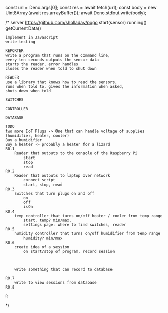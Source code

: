 const url = Deno.args[0];
const res = await fetch(url);
const body = new Uint8Array(await res.arrayBuffer());
await Deno.stdout.write(body);

/* 
server
    https://github.com/sholladay/pogo
    start(sensor)
    running()
    getCurrentData()    

    implement in Javascript
    write testing

    REPORTER
    write a program that runs on the command line,
    every ten seconds outputs the sensor data
    starts the reader, error handles
    closes the reader when told to shut down

    READER
    use a library that knows how to read the sensors,
    runs when told to, gives the information when asked,
    shuts down when told

    SWITCHES

    CONTROLLER

    DATABASE

    TODO
    two more IoT Plugs -> One that can handle voltage of supplies
    (humidifier, heater, cooler)
    Buy a humidifier
    Buy a heater -> probably a heater for a lizard
    R0.1
        Reader that outputs to the console of the Raspberry Pi
            start
            stop
            read
    R0.2
        Reader that outputs to laptop over network
            connect script
            start, stop, read
    R0.3
        switches that turn plugs on and off
            on
            off
            isOn
    R0.4
        temp controller that turns on/off heater / cooler from temp range
            start. temp? min/max. 
            settings page: where to find switches, reader
    R0.5
        humidity controller that turns on/off humidifier from temp range
            humidity? min/max
    R0.6
        create idea of a session
            on start/stop of program, record session
            


        write something that can record to database
            
    R0.7
        write to view sessions from database
    R0.8

    R
        
*/